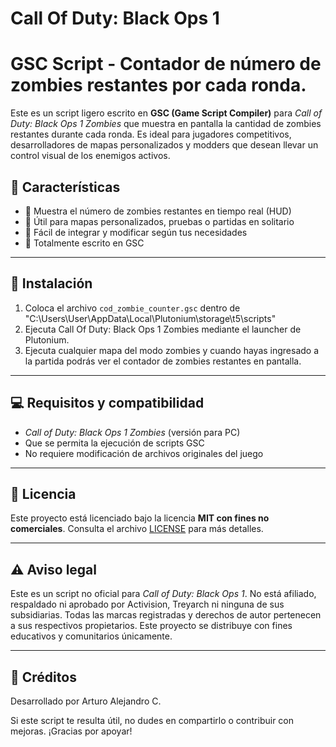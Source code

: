 # Call Of Duty: Black Ops 1
# GSC Script - Contador de número de zombies restantes por cada ronda.

Este es un script ligero escrito en **GSC (Game Script Compiler)** para *Call of Duty: Black Ops 1 Zombies* que muestra en pantalla la cantidad de zombies restantes durante cada ronda. Es ideal para jugadores competitivos, desarrolladores de mapas personalizados y modders que desean llevar un control visual de los enemigos activos.

## 🧩 Características

- 🧟 Muestra el número de zombies restantes en tiempo real (HUD)
- 🧪 Útil para mapas personalizados, pruebas o partidas en solitario
- 🔧 Fácil de integrar y modificar según tus necesidades
- 💬 Totalmente escrito en GSC

---

## 🚀 Instalación

1. Coloca el archivo `cod_zombie_counter.gsc` dentro de "C:\Users\User\AppData\Local\Plutonium\storage\t5\scripts\"
2. Ejecuta Call Of Duty: Black Ops 1 Zombies mediante el launcher de Plutonium.
3. Ejecuta cualquier mapa del modo zombies y cuando hayas ingresado a la partida podrás ver el contador de zombies restantes en pantalla.

---

## 💻 Requisitos y compatibilidad

- *Call of Duty: Black Ops 1 Zombies* (versión para PC)
- Que se permita la ejecución de scripts GSC
- No requiere modificación de archivos originales del juego

---

## 📜 Licencia

Este proyecto está licenciado bajo la licencia **MIT con fines no comerciales**. Consulta el archivo [LICENSE](./LICENSE) para más detalles.

---

## ⚠️ Aviso legal

Este es un script no oficial para *Call of Duty: Black Ops 1*. No está afiliado, respaldado ni aprobado por Activision, Treyarch ni ninguna de sus subsidiarias. Todas las marcas registradas y derechos de autor pertenecen a sus respectivos propietarios. Este proyecto se distribuye con fines educativos y comunitarios únicamente.

---

## 🤝 Créditos

Desarrollado por Arturo Alejandro C.

Si este script te resulta útil, no dudes en compartirlo o contribuir con mejoras. ¡Gracias por apoyar!

